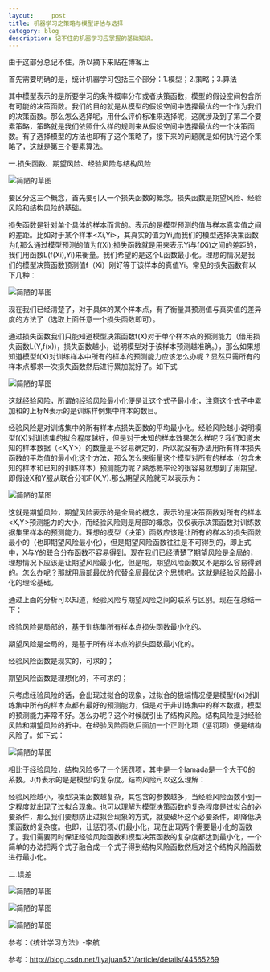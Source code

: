 ```yaml
---
layout:     post
title: 机器学习之策略与模型评估与选择
category: blog
description: 记不住的机器学习应掌握的基础知识。
---
```





由于这部分总记不住，所以摘下来贴在博客上



首先需要明确的是，统计机器学习包括三个部分：1.模型；2.策略；3.算法

其中模型表示的是所要学习的条件概率分布或者决策函数，模型的假设空间包含所有可能的决策函数。我们的目的就是从模型的假设空间中选择最优的一个作为我们的决策函数。那么怎么选择呢，用什么评价标准来选择呢，这就涉及到了第二个要素策略，策略就是我们依照什么样的规则来从假设空间中选择最优的一个决策函数。有了选择模型的方法也即有了这个策略了，接下来的问题就是如何执行这个策略了，这就是第三个要素算法。



一.损失函数、期望风险、经验风险与结构风险


![简陋的草图](http://img.blog.csdn.net/20180111111613888?watermark/2/text/aHR0cDovL2Jsb2cuY3Nkbi5uZXQveXVpaDM0NA==/font/5a6L5L2T/fontsize/400/fill/I0JBQkFCMA==/dissolve/70/gravity/SouthEast)


要区分这三个概念，首先要引入一个损失函数的概念。损失函数是期望风险、经验风险和结构风险的基础。

损失函数是针对单个具体的样本而言的。表示的是模型预测的值与样本真实值之间的差距。比如对于某个样本<Xi,Yi>，其真实的值为Yi,而我们的模型选择决策函数为f,那么通过模型预测的值为f(Xi);损失函数就是用来表示Yi与f(Xi)之间的差距的，我们用函数L(f(Xi),Yi)来衡量。我们希望的是这个L函数最小化。理想的情况是我们的模型决策函数预测值f（Xi）刚好等于该样本的真值Yi。常见的损失函数有以下几种：

 ![简陋的草图](http://img.blog.csdn.net/20150323191253382?watermark/2/text/aHR0cDovL2Jsb2cuY3Nkbi5uZXQvbGl5YWp1YW41MjE=/font/5a6L5L2T/fontsize/400/fill/I0JBQkFCMA==/dissolve/70/gravity/Center)

现在我们已经清楚了，对于具体的某个样本点，有了衡量其预测值与真实值的差异度的方法了（选取上面任意一个损失函数即可）。 

通过损失函数我们只能知道模型决策函数f(X)对于单个样本点的预测能力（借用损失函数L(Y,f(x))，损失函数越小，说明模型对于该样本预测越准确。），那么如果想知道模型f(X)对训练样本中所有的样本的预测能力应该怎么办呢？显然只需所有的样本点都求一次损失函数然后进行累加就好了。如下式

![简陋的草图](http://img.blog.csdn.net/20150323191249608?watermark/2/text/aHR0cDovL2Jsb2cuY3Nkbi5uZXQvbGl5YWp1YW41MjE=/font/5a6L5L2T/fontsize/400/fill/I0JBQkFCMA==/dissolve/70/gravity/Center)



这就经验风险，所谓的经验风险最小化便是让这个式子最小化，注意这个式子中累加和的上标N表示的是训练样例集中样本的数目。 

经验风险是对训练集中的所有样本点损失函数的平均最小化。经验风险越小说明模型f(X)对训练集的拟合程度越好，但是对于未知的样本效果怎么样呢？我们知道未知的样本数据（<X,Y>）的数量是不容易确定的，所以就没有办法用所有样本损失函数的平均值的最小化这个方法，那么怎么来衡量这个模型对所有的样本（包含未知的样本和已知的训练样本）预测能力呢？熟悉概率论的很容易就想到了用期望。即假设X和Y服从联合分布P(X,Y).那么期望风险就可以表示为：


![简陋的草图](http://img.blog.csdn.net/20150323191336001?watermark/2/text/aHR0cDovL2Jsb2cuY3Nkbi5uZXQvbGl5YWp1YW41MjE=/font/5a6L5L2T/fontsize/400/fill/I0JBQkFCMA==/dissolve/70/gravity/Center)


这就是期望风险，期望风险表示的是全局的概念，表示的是决策函数对所有的样本<X,Y>预测能力的大小，而经验风险则是局部的概念，仅仅表示决策函数对训练数据集里样本的预测能力。理想的模型（决策）函数应该是让所有的样本的损失函数最小的（也即期望风险最小化），但是期望风险函数往往是不可得到的，即上式中，X与Y的联合分布函数不容易得到。现在我们已经清楚了期望风险是全局的，理想情况下应该是让期望风险最小化，但是呢，期望风险函数又不是那么容易得到的。怎么办呢？那就用局部最优的代替全局最优这个思想吧。这就是经验风险最小化的理论基础。



通过上面的分析可以知道，经验风险与期望风险之间的联系与区别。现在在总结一下：

经验风险是局部的，基于训练集所有样本点损失函数最小化的。

期望风险是全局的，是基于所有样本点的损失函数最小化的。

经验风险函数是现实的，可求的；

期望风险函数是理想化的，不可求的；



只考虑经验风险的话，会出现过拟合的现象，过拟合的极端情况便是模型f(x)对训练集中所有的样本点都有最好的预测能力，但是对于非训练集中的样本数据，模型的预测能力非常不好。怎么办呢？这个时候就引出了结构风险。结构风险是对经验风险和期望风险的折中。在经验风险函数后面加一个正则化项（惩罚项）便是结构风险了。如下式：


![简陋的草图](http://img.blog.csdn.net/20150323191320154?watermark/2/text/aHR0cDovL2Jsb2cuY3Nkbi5uZXQvbGl5YWp1YW41MjE=/font/5a6L5L2T/fontsize/400/fill/I0JBQkFCMA==/dissolve/70/gravity/Center)


相比于经验风险，结构风险多了一个惩罚项，其中是一个lamada是一个大于0的系数。J(f)表示的是是模型f的复杂度。结构风险可以这么理解：

经验风险越小，模型决策函数越复杂，其包含的参数越多，当经验风险函数小到一定程度就出现了过拟合现象。也可以理解为模型决策函数的复杂程度是过拟合的必要条件，那么我们要想防止过拟合现象的方式，就要破坏这个必要条件，即降低决策函数的复杂度。也即，让惩罚项J(f)最小化，现在出现两个需要最小化的函数了。我们需要同时保证经验风险函数和模型决策函数的复杂度都达到最小化，一个简单的办法把两个式子融合成一个式子得到结构风险函数然后对这个结构风险函数进行最小化。



二.误差


![简陋的草图](http://img.blog.csdn.net/20180111112358393?watermark/2/text/aHR0cDovL2Jsb2cuY3Nkbi5uZXQveXVpaDM0NA==/font/5a6L5L2T/fontsize/400/fill/I0JBQkFCMA==/dissolve/70/gravity/SouthEast)




![简陋的草图](http://img.blog.csdn.net/20180111112413590?watermark/2/text/aHR0cDovL2Jsb2cuY3Nkbi5uZXQveXVpaDM0NA==/font/5a6L5L2T/fontsize/400/fill/I0JBQkFCMA==/dissolve/70/gravity/SouthEast)


![简陋的草图](http://img.blog.csdn.net/20180111112426837?watermark/2/text/aHR0cDovL2Jsb2cuY3Nkbi5uZXQveXVpaDM0NA==/font/5a6L5L2T/fontsize/400/fill/I0JBQkFCMA==/dissolve/70/gravity/SouthEast)


参考：《统计学习方法》-李航

参考：http://blog.csdn.net/liyajuan521/article/details/44565269
